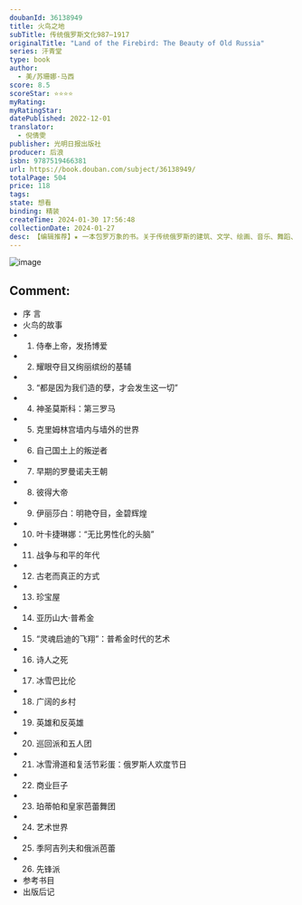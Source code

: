 ```yaml
---
doubanId: 36138949
title: 火鸟之地
subTitle: 传统俄罗斯文化987—1917
originalTitle: "Land of the Firebird: The Beauty of Old Russia"
series: 汗青堂
type: book
author: 
  - 美/苏珊娜·马西
score: 8.5
scoreStar: ⭐⭐⭐⭐
myRating: 
myRatingStar: 
datePublished: 2022-12-01
translator: 
  - 倪倩雯
publisher: 光明日报出版社
producer: 后浪
isbn: 9787519466381
url: https://book.douban.com/subject/36138949/
totalPage: 504
price: 118
tags: 
state: 想看
binding: 精装
createTime: 2024-01-30 17:56:48
collectionDate: 2024-01-27
desc: 【编辑推荐】★ 一本包罗万象的书。关于传统俄罗斯的建筑、文学、绘画、音乐、舞蹈、民俗，关于传统俄罗斯的社会变迁，艾尔米塔什、普希金、陀思妥耶夫斯基、夏卡尔、《春之祭》等等熟悉的名字，都可以在这里找到。★ 一本热情之作。唯有像苏珊娜·马西这般热爱俄罗斯传统文化之人，才能用自己的了解与热情做出这本精美的作品。【媒体推荐】一本以洞见、想象力、温暖和热情写就的迷人图书，带有一种将非凡的“传统俄罗斯”织毯编织到一起的见解。——赫德里克·史密斯在读了这本非同寻常的书之后，我再也不会以同样的方式看待俄罗斯和俄罗斯人了。——简·莫里斯苏珊娜·马西关于俄罗斯艺术和文学的非凡综合著作《火鸟之地》，为俄罗斯艺术打开了一扇全新的窗户——它成功地给了各种俄罗斯艺术一种新的精彩视角。它是一部需要被写出来而现在恰恰被写出来了的书，而且写得非常好。——克莱夫·...(展开全部)【编辑推荐】★ 一本包罗万象的书。关于传统俄罗斯的建筑、文学、绘画、音乐、舞蹈、民俗，关于传统俄罗斯的社会变迁，艾尔米塔什、普希金、陀思妥耶夫斯基、夏卡尔、《春之祭》等等熟悉的名字，都可以在这里找到。★ 一本热情之作。唯有像苏珊娜·马西这般热爱俄罗斯传统文化之人，才能用自己的了解与热情做出这本精美的作品。【媒体推荐】一本以洞见、想象力、温暖和热情写就的迷人图书，带有一种将非凡的“传统俄罗斯”织毯编织到一起的见解。——赫德里克·史密斯在读了这本非同寻常的书之后，我再也不会以同样的方式看待俄罗斯和俄罗斯人了。——简·莫里斯苏珊娜·马西关于俄罗斯艺术和文学的非凡综合著作《火鸟之地》，为俄罗斯艺术打开了一扇全新的窗户——它成功地给了各种俄罗斯艺术一种新的精彩视角。它是一部需要被写出来而现在恰恰被写出来了的书，而且写得非常好。——克莱夫·巴恩斯它以东斯拉夫创造性的丰富、多样和美让读者惊叹。——欧文·韦尔《芝加哥论坛报》【内容简介】本书与一片非凡的土地有关，描述了987—1917年的俄罗斯文化，内容涵盖艺术、文学、舞蹈和音乐等诸多领域。在这部插图丰富、论述严谨、文字优美的书中，作者追溯了俄罗斯艺术和建筑的发展，从基辅诸多大教堂和宫殿的建造，到莫斯科的崛起和克里姆林宫的兴建；精巧地重塑了伊凡雷帝、彼得大帝、叶卡捷琳娜大帝的传奇故事，以及他们对俄罗斯的影响；生动讲述了19世纪俄罗斯惊人的艺术成就；描述了在20世纪的先锋派运动中，夏卡尔、尼因斯基、季阿吉列夫、斯特拉文斯基等艺术家对整个世界审美的改变。【著者简介】苏珊娜·马西（Suzanne Massie），毕业于瓦萨学院，曾在索邦大学、巴黎政治学院研究学习。著有《信任，但要核查：里根、俄罗斯和我》《巴甫洛夫斯克：一座俄罗斯宫殿的一生》等。【译者简介】倪倩雯，毕业于美国德堡大学，传播学与西班牙语双专业，辅修俄语。现在上海从事消费者洞察相关工作。
---
```


![image](assets/s34357244.jpg)

Comment: 
---



  - 序 言
  - 火鸟的故事
  - 1. 侍奉上帝，发扬博爱
  - 2. 耀眼夺目又绚丽缤纷的基辅
  - 3. “都是因为我们造的孽，才会发生这一切”
  - 4. 神圣莫斯科：第三罗马
  - 5. 克里姆林宫墙内与墙外的世界
  - 6. 自己国土上的叛逆者
  - 7. 早期的罗曼诺夫王朝
  - 8. 彼得大帝
  - 9. 伊丽莎白：明艳夺目，金碧辉煌
  - 10. 叶卡捷琳娜：“无比男性化的头脑”
  - 11. 战争与和平的年代
  - 12. 古老而真正的方式
  - 13. 珍宝屋
  - 14. 亚历山大·普希金
  - 15. “灵魂启迪的飞翔”：普希金时代的艺术
  - 16. 诗人之死
  - 17. 冰雪巴比伦
  - 18. 广阔的乡村
  - 19. 英雄和反英雄
  - 20. 巡回派和五人团
  - 21. 冰雪滑道和复活节彩蛋：俄罗斯人欢度节日
  - 22. 商业巨子
  - 23. 珀蒂帕和皇家芭蕾舞团
  - 24. 艺术世界
  - 25. 季阿吉列夫和俄派芭蕾
  - 26. 先锋派
  - 参考书目
  - 出版后记
